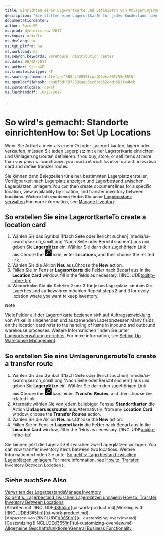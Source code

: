 ```yaml
---
title: Einrichten einer Lagerortkarte und Definieren von Umlagerungsrouten
description: "Sie stellen eine Lagerortkarte für jedes Bundesland, den von Lagerartikel speichern, beispielsweise, ein Lager oder eine Vertriebsstelle und Einrichtungsrouten, um Artikel zwischen Lagerorten umlagern erstellen."
documentationcenter: 
author: SorenGP
ms.prod: dynamics-nav-2017
ms.topic: article
ms.devlang: na
ms.tgt_pltfrm: na
ms.workload: na
ms.search.keywords: warehouse, distribution center
ms.date: 06/02/2017
ms.author: SorenGP
ms.translationtype: HT
ms.sourcegitcommit: 4fefaef7380ac10836fcac404eea006f55d8556f
ms.openlocfilehash: ca48f5df7977328aec3cc6ba352eadb361144bcb
ms.contentlocale: de-at
ms.lasthandoff: 10/16/2017

---
```

# <a name="how-to-set-up-locations"></a><span data-ttu-id="f1451-103">So wird's gemacht: Standorte einrichten</span><span class="sxs-lookup"><span data-stu-id="f1451-103">How to: Set Up Locations</span></span>
<span data-ttu-id="f1451-104">Wenn Sie Artikel a mehr als einem Ort oder Lagerort kaufen, lagern oder verkaufen, müssen Sie jeden Lagerplatz mit einer Lagerortkarte einrichten und Umlagerungsrouten definieren.</span><span class="sxs-lookup"><span data-stu-id="f1451-104">If you buy, store, or sell items at more than one place or warehouse, you must set each location up with a location card and define transfer routes.</span></span>

<span data-ttu-id="f1451-105">Sie können dann Belegzeilen für einen bestimmten Lagerplatz erstellen, Verfügbarkeit nach Lagerplatz anzeigen und Lagerbestand zwischen Lagerplätzen umlagern.</span><span class="sxs-lookup"><span data-stu-id="f1451-105">You can then create document lines for a specific location, view availability by location, and transfer inventory between locations.</span></span> <span data-ttu-id="f1451-106">Weitere Informationen finden Sie unter [Lagerbestand verwalten](inventory-manage-inventory.md).</span><span class="sxs-lookup"><span data-stu-id="f1451-106">For more information, see [Manage Inventory](inventory-manage-inventory.md).</span></span>

## <a name="to-create-a-location-card"></a><span data-ttu-id="f1451-107">So erstellen Sie eine Lagerortkarte</span><span class="sxs-lookup"><span data-stu-id="f1451-107">To create a location card</span></span>
1. <span data-ttu-id="f1451-108">Wählen Sie das Symbol ![Nach Seite oder Bericht suchen] (media/ui-search/search_small.png "Nach Seite oder Bericht suchen") aus und geben Sie **Lagerplätze** ein. Wählen Sie dann den zugehörigen Link aus.</span><span class="sxs-lookup"><span data-stu-id="f1451-108">Choose the ![Search for Page or Report](media/ui-search/search_small.png "Search for Page or Report icon") icon, enter **Locations**, and then choose the related link.</span></span>
2. <span data-ttu-id="f1451-109">Wählen Sie die Aktion **Neu** aus.</span><span class="sxs-lookup"><span data-stu-id="f1451-109">Choose the **New** action.</span></span>
3. <span data-ttu-id="f1451-110">Füllen Sie im Fenster **Lagerortkarte** die Felder nach Bedarf aus.</span><span class="sxs-lookup"><span data-stu-id="f1451-110">In the **Location Card** window, fill in the fields as necessary.</span></span> [!INCLUDE[tooltip-inline-tip](includes/tooltip-inline-tip_md.md)]
4. <span data-ttu-id="f1451-111">Wiederholen Sie die Schritte 2 und 3 für jeden Lagerplatz, an dem Sie Lagerbestand aufbewahren möchten.</span><span class="sxs-lookup"><span data-stu-id="f1451-111">Repeat steps 2 and 3 for every location where you want to keep inventory.</span></span>

> [!NOTE]  
> <span data-ttu-id="f1451-112">Viele Felder auf der Lagerortkarte beziehen sich auf Auftragsabwicklung von Artikel in eingehenden und ausgehenden Lagerprozessen.</span><span class="sxs-lookup"><span data-stu-id="f1451-112">Many fields on the location card refer to the handling of items in inbound and outbound warehouse processes.</span></span> <span data-ttu-id="f1451-113">Weitere Informationen finden Sie unter [Lagerortverwaltung einrichten](warehouse-setup-warehouse.md).</span><span class="sxs-lookup"><span data-stu-id="f1451-113">For more information, see [Setting Up Warehouse Management](warehouse-setup-warehouse.md).</span></span>

## <a name="to-create-a-transfer-route"></a><span data-ttu-id="f1451-114">So erstellen Sie eine Umlagerungsroute</span><span class="sxs-lookup"><span data-stu-id="f1451-114">To create a transfer route</span></span>
1. <span data-ttu-id="f1451-115">Wählen Sie das Symbol ![Nach Seite oder Bericht suchen] (media/ui-search/search_small.png "Nach Seite oder Bericht suchen") aus und geben Sie **Lagerplätze** ein. Wählen Sie dann den zugehörigen Link aus.</span><span class="sxs-lookup"><span data-stu-id="f1451-115">Choose the ![Search for Page or Report](media/ui-search/search_small.png "Search for Page or Report icon") icon, enter **Transfer Routes**, and then choose the related link.</span></span>
2. <span data-ttu-id="f1451-116">Alternativ wählen Sie von jedem beliebigen Fenster **Standortkarten** die Aktion **Umlagerungsrouten** aus.</span><span class="sxs-lookup"><span data-stu-id="f1451-116">Alternatively, from any **Location Card** window, choose the **Transfer Routes** action.</span></span>
3. <span data-ttu-id="f1451-117">Wählen Sie die Aktion **Neu** aus.</span><span class="sxs-lookup"><span data-stu-id="f1451-117">Choose the **New** action.</span></span>
4. <span data-ttu-id="f1451-118">Füllen Sie im Fenster **Lagerortkarte** die Felder nach Bedarf aus.</span><span class="sxs-lookup"><span data-stu-id="f1451-118">In the **Location Card** window, fill in the fields as necessary.</span></span> [!INCLUDE[tooltip-inline-tip](includes/tooltip-inline-tip_md.md)]

<span data-ttu-id="f1451-119">Sie können jetzt die Lagerartikel zwischen zwei Lagerplätzen umlagern.</span><span class="sxs-lookup"><span data-stu-id="f1451-119">You can now transfer inventory items between two locations.</span></span> <span data-ttu-id="f1451-120">Weitere Informationen finden Sie unter [So geht's: Lagerbestand zwischen Lagerplätzen umlagern](inventory-how-transfer-between-locations.md).</span><span class="sxs-lookup"><span data-stu-id="f1451-120">For more information, see [How to: Transfer Inventory Between Locations](inventory-how-transfer-between-locations.md).</span></span>    

## <a name="see-also"></a><span data-ttu-id="f1451-121">Siehe auch</span><span class="sxs-lookup"><span data-stu-id="f1451-121">See Also</span></span>
[<span data-ttu-id="f1451-122">Verwalten des Lagerbestands</span><span class="sxs-lookup"><span data-stu-id="f1451-122">Manage Inventory</span></span>](inventory-manage-inventory.md)  
<span data-ttu-id="f1451-123">[So geht's: Lagerbestand zwischen Lagerplätzen umlagern](inventory-how-transfer-between-locations.md)  </span><span class="sxs-lookup"><span data-stu-id="f1451-123">[How to: Transfer Inventory Between Locations](inventory-how-transfer-between-locations.md)  </span></span>  
<span data-ttu-id="f1451-124">[Arbeiten mit [!INCLUDE[d365fin](includes/d365fin_md.md)]](ui-work-product.md)</span><span class="sxs-lookup"><span data-stu-id="f1451-124">[Working with [!INCLUDE[d365fin](includes/d365fin_md.md)]](ui-work-product.md)</span></span>  
<span data-ttu-id="f1451-125">[Anpassen von [!INCLUDE[d365fin](includes/d365fin_md.md)]](ui-customizing-overview.md)</span><span class="sxs-lookup"><span data-stu-id="f1451-125">[Customizing [!INCLUDE[d365fin](includes/d365fin_md.md)]](ui-customizing-overview.md)</span></span>  
[<span data-ttu-id="f1451-126">Allgemeine Geschäftsfunktionen</span><span class="sxs-lookup"><span data-stu-id="f1451-126">General Business Functionality</span></span>](ui-across-business-areas.md)

